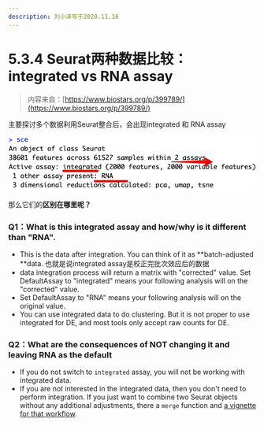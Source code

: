 ```yaml
---
description: 刘小泽写于2020.11.16
---
```


# 5.3.4 Seurat两种数据比较：integrated vs RNA assay

> 内容来自：[https://www.biostars.org/p/399789/](https://www.biostars.org/p/399789/)

主要探讨多个数据利用Seurat整合后，会出现integrated 和 RNA assay

![](<../../.gitbook/assets/image (4).png>)

那么它们的**区别在哪里呢？**

### Q1：What is this integrated assay and how/why is it different than "RNA".

* This is the data after integration. You can think of it as **batch-adjusted **data. 也就是说integrated assay是校正完批次效应后的数据
* data integration process will return a matrix with "corrected" value. Set DefaultAssay to "integrated" means your following analysis will on the "corrected" value. 
* Set DefaultAssay to "RNA" means your following analysis will on the original value.
* You can use integrated data to do clustering. But it is not proper to use integrated for DE, and most tools only accept raw counts for DE.

### Q2：What are the consequences of NOT changing it and leaving RNA as the default

* If you do not switch to `integrated` assay, you will not be working with integrated data. 
* If you are not interested in the integrated data, then you don't need to perform integration. If you just want to combine two Seurat objects without any additional adjustments, there a `merge` function and [a vignette for that workflow](https://satijalab.org/seurat/v3.1/merge_vignette.html).

